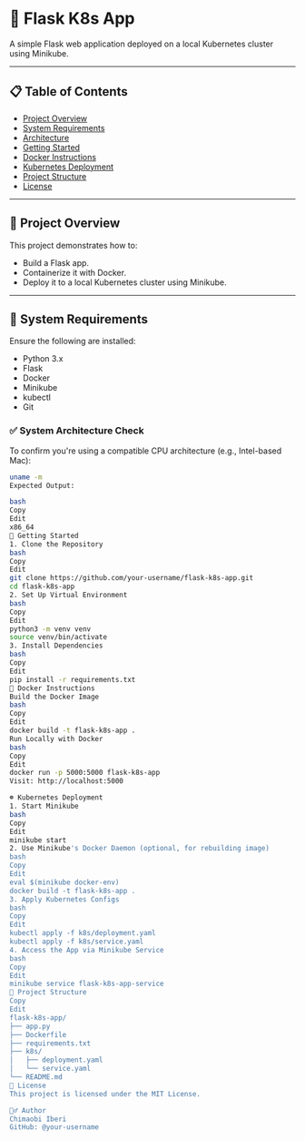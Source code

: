 # 🚀 Flask K8s App

A simple Flask web application deployed on a local Kubernetes cluster using Minikube.

---

## 📋 Table of Contents

- [Project Overview](#project-overview)
- [System Requirements](#system-requirements)
- [Architecture](#architecture)
- [Getting Started](#getting-started)
- [Docker Instructions](#docker-instructions)
- [Kubernetes Deployment](#kubernetes-deployment)
- [Project Structure](#project-structure)
- [License](#license)

---

## 📌 Project Overview

This project demonstrates how to:

- Build a Flask app.
- Containerize it with Docker.
- Deploy it to a local Kubernetes cluster using Minikube.

---

## 🧰 System Requirements

Ensure the following are installed:

- Python 3.x
- Flask
- Docker
- Minikube
- kubectl
- Git

### ✅ System Architecture Check

To confirm you're using a compatible CPU architecture (e.g., Intel-based Mac):

```bash
uname -m
Expected Output:

bash
Copy
Edit
x86_64
🏁 Getting Started
1. Clone the Repository
bash
Copy
Edit
git clone https://github.com/your-username/flask-k8s-app.git
cd flask-k8s-app
2. Set Up Virtual Environment
bash
Copy
Edit
python3 -m venv venv
source venv/bin/activate
3. Install Dependencies
bash
Copy
Edit
pip install -r requirements.txt
🐳 Docker Instructions
Build the Docker Image
bash
Copy
Edit
docker build -t flask-k8s-app .
Run Locally with Docker
bash
Copy
Edit
docker run -p 5000:5000 flask-k8s-app
Visit: http://localhost:5000

☸️ Kubernetes Deployment
1. Start Minikube
bash
Copy
Edit
minikube start
2. Use Minikube's Docker Daemon (optional, for rebuilding image)
bash
Copy
Edit
eval $(minikube docker-env)
docker build -t flask-k8s-app .
3. Apply Kubernetes Configs
bash
Copy
Edit
kubectl apply -f k8s/deployment.yaml
kubectl apply -f k8s/service.yaml
4. Access the App via Minikube Service
bash
Copy
Edit
minikube service flask-k8s-app-service
📁 Project Structure
Copy
Edit
flask-k8s-app/
├── app.py
├── Dockerfile
├── requirements.txt
├── k8s/
│   ├── deployment.yaml
│   └── service.yaml
└── README.md
📝 License
This project is licensed under the MIT License.

🙋‍♂️ Author
Chimaobi Iberi
GitHub: @your-username